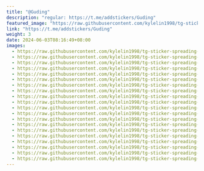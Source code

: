 ```yaml
---
title: "@Guding"
description: "regular: https://t.me/addstickers/Guding"
featured_image: "https://raw.githubusercontent.com/kylelin1998/tg-sticker-spreading-worldwide-images/main/img/41072597-2aab-43e7-a0d2-f9160747800c.jpg"
link: "https://t.me/addstickers/Guding"
weight: 3
date: 2024-06-03T08:16:49+08:00
images:
  - https://raw.githubusercontent.com/kylelin1998/tg-sticker-spreading-worldwide-images/main/img/41072597-2aab-43e7-a0d2-f9160747800c.jpg
  - https://raw.githubusercontent.com/kylelin1998/tg-sticker-spreading-worldwide-images/main/img/55e966dc-9df1-4d59-8cee-53e67f2a914d.jpg
  - https://raw.githubusercontent.com/kylelin1998/tg-sticker-spreading-worldwide-images/main/img/10e48539-2eef-44e1-b45c-a044f0ef0453.jpg
  - https://raw.githubusercontent.com/kylelin1998/tg-sticker-spreading-worldwide-images/main/img/0716d8ae-42b4-47ea-80ea-aa61311b66d1.jpg
  - https://raw.githubusercontent.com/kylelin1998/tg-sticker-spreading-worldwide-images/main/img/e7ec62b9-1481-4b02-a5db-9916a0c9086e.jpg
  - https://raw.githubusercontent.com/kylelin1998/tg-sticker-spreading-worldwide-images/main/img/cf223226-b9b3-4e27-8b46-fa0db6162480.jpg
  - https://raw.githubusercontent.com/kylelin1998/tg-sticker-spreading-worldwide-images/main/img/7baba047-b1cb-445f-9edb-9f608e8d7abe.jpg
  - https://raw.githubusercontent.com/kylelin1998/tg-sticker-spreading-worldwide-images/main/img/2d971720-9e48-47aa-a524-67bc56b259b4.jpg
  - https://raw.githubusercontent.com/kylelin1998/tg-sticker-spreading-worldwide-images/main/img/a8feab8f-daa3-423f-986c-edea70ef5058.jpg
  - https://raw.githubusercontent.com/kylelin1998/tg-sticker-spreading-worldwide-images/main/img/9317c7de-8a65-4649-a877-540bf24823d8.jpg
  - https://raw.githubusercontent.com/kylelin1998/tg-sticker-spreading-worldwide-images/main/img/9fb4c26c-b9be-455c-b1c3-640f4647a932.jpg
  - https://raw.githubusercontent.com/kylelin1998/tg-sticker-spreading-worldwide-images/main/img/fc0856cc-3d99-44fb-a954-df32f47ca2f9.jpg
  - https://raw.githubusercontent.com/kylelin1998/tg-sticker-spreading-worldwide-images/main/img/5d3fb6e9-e6d9-4094-bab4-23b11abdcf82.jpg
  - https://raw.githubusercontent.com/kylelin1998/tg-sticker-spreading-worldwide-images/main/img/5efa90c4-dc8f-4e73-8e07-a52c1b80d043.jpg
  - https://raw.githubusercontent.com/kylelin1998/tg-sticker-spreading-worldwide-images/main/img/fe495ba1-ce75-4a6b-b478-2ff3f9d6459d.jpg
  - https://raw.githubusercontent.com/kylelin1998/tg-sticker-spreading-worldwide-images/main/img/57027c0e-4b4a-4847-9633-a926846e3012.jpg
  - https://raw.githubusercontent.com/kylelin1998/tg-sticker-spreading-worldwide-images/main/img/6f609480-ba25-4220-b620-7d3bd94ecfb3.jpg
  - https://raw.githubusercontent.com/kylelin1998/tg-sticker-spreading-worldwide-images/main/img/958b6a73-7648-4300-ae56-fa061529719d.jpg
  - https://raw.githubusercontent.com/kylelin1998/tg-sticker-spreading-worldwide-images/main/img/b9dd38b7-4646-4a77-bfbe-5187abcafcf5.jpg
  - https://raw.githubusercontent.com/kylelin1998/tg-sticker-spreading-worldwide-images/main/img/a3b50a94-3b8b-4d3e-9233-9e42dc5d94f2.jpg
---
```

